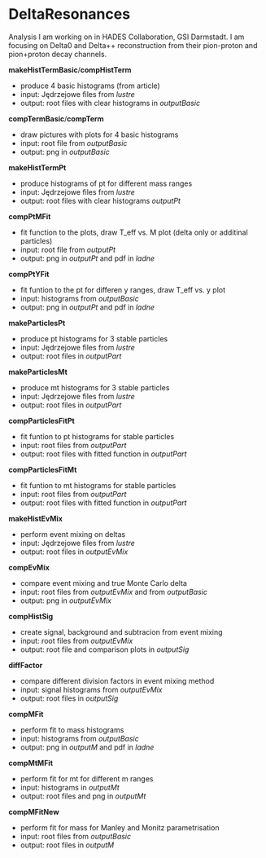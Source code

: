 # DeltaResonances
Analysis I am working on in HADES Collaboration, GSI Darmstadt.
I am focusing on Delta0 and Delta++ reconstruction from their pion-proton and pion+proton decay channels.

**makeHistTermBasic**/**compHistTerm**
- produce 4 basic histograms (from article)
- input: Jędrzejowe files from *lustre*
- output: root files with clear histograms in  *outputBasic*

**compTermBasic**/**compTerm**
- draw pictures with plots for 4 basic histograms
- input: root file from *outputBasic*
- output: png in *outputBasic*

**makeHistTermPt**
- produce histograms of pt for different mass ranges
- input: Jędrzejowe files from *lustre*
- output: root files with clear histograms *outputPt*

**compPtMFit**
- fit function to the plots, draw T_eff vs. M plot (delta only or additinal particles)
- input: root file from *outputPt*
- output: png in *outputPt* and pdf in *ladne*

**compPtYFit**
- fit funtion to the pt for differen y ranges, draw T_eff vs. y plot
- input: histograms from *outputBasic*
- output: png in *outputPt* and pdf in *ladne*

**makeParticlesPt**
- produce pt histograms for 3 stable particles
- input: Jędrzejowe files from *lustre*
- output: root files in *outputPart*

**makeParticlesMt**
- produce mt histograms for 3 stable particles
- input: Jędrzejowe files from *lustre*
- output: root files in *outputPart*

**compParticlesFitPt**
- fit funtion to pt histograms for stable particles
- input: root files from *outputPart*
- output: root files with fitted function in *outputPart*

**compParticlesFitMt**
- fit funtion to mt histograms for stable particles
- input: root files from *outputPart*
- output: root files with fitted function in *outputPart*

**makeHistEvMix**
- perform event mixing on deltas
- input: Jędrzejowe files from *lustre*
- output: root files in *outputEvMix*

**compEvMix**
- compare event mixing and true Monte Carlo delta
- input: root files from *outputEvMix* and from *outputBasic*
- output: png in *outputEvMix*

**compHistSig**
- create signal, background and subtracion from event mixing
- input: root files from *outputEvMix*
- output: root file and comparison plots in *outputSig*

**diffFactor**
- compare different division factors in event mixing method
- input: signal histograms from *outputEvMix*
- output: root files in *outputSig*

**compMFit**
- perform fit to mass histograms
- input: histograms from *outputBasic*
- output: png in *outputM* and pdf in *ladne*

**compMtMFit**
- perform fit for mt for different m ranges
- input: histograms in *outputMt*
- output: root files and png in *outputMt*

**compMFitNew**
- perform fit for mass for Manley and Monitz parametrisation
- input:  root files from *outputBasic*
- output: root files in *outputM*